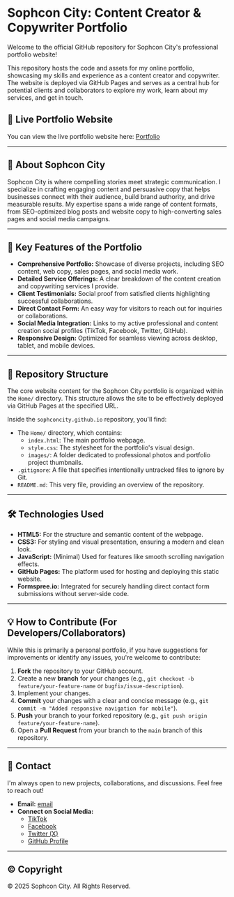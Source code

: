 # Sophcon City: Content Creator & Copywriter Portfolio

Welcome to the official GitHub repository for Sophcon City's professional portfolio website!

This repository hosts the code and assets for my online portfolio, showcasing my skills and experience as a content creator and copywriter. The website is deployed via GitHub Pages and serves as a central hub for potential clients and collaborators to explore my work, learn about my services, and get in touch.

## 🔗 Live Portfolio Website

You can view the live portfolio website here:
[Portfolio](https://sophconcity.github.io/Home/Portfolio/)

---

## 🌟 About Sophcon City

Sophcon City is where compelling stories meet strategic communication. I specialize in crafting engaging content and persuasive copy that helps businesses connect with their audience, build brand authority, and drive measurable results. My expertise spans a wide range of content formats, from SEO-optimized blog posts and website copy to high-converting sales pages and social media campaigns.

---

## 🚀 Key Features of the Portfolio

* **Comprehensive Portfolio:** Showcase of diverse projects, including SEO content, web copy, sales pages, and social media work.
* **Detailed Service Offerings:** A clear breakdown of the content creation and copywriting services I provide.
* **Client Testimonials:** Social proof from satisfied clients highlighting successful collaborations.
* **Direct Contact Form:** An easy way for visitors to reach out for inquiries or collaborations.
* **Social Media Integration:** Links to my active professional and content creation social profiles (TikTok, Facebook, Twitter, GitHub).
* **Responsive Design:** Optimized for seamless viewing across desktop, tablet, and mobile devices.

---

## 📂 Repository Structure

The core website content for the Sophcon City portfolio is organized within the `Home/` directory. This structure allows the site to be effectively deployed via GitHub Pages at the specified URL.

Inside the `sophconcity.github.io` repository, you'll find:

* The `Home/` directory, which contains:
    * `index.html`: The main portfolio webpage.
    * `style.css`: The stylesheet for the portfolio's visual design.
    * `images/`: A folder dedicated to professional photos and portfolio project thumbnails.
* `.gitignore`: A file that specifies intentionally untracked files to ignore by Git.
* `README.md`: This very file, providing an overview of the repository.

---

## 🛠️ Technologies Used

* **HTML5:** For the structure and semantic content of the webpage.
* **CSS3:** For styling and visual presentation, ensuring a modern and clean look.
* **JavaScript:** (Minimal) Used for features like smooth scrolling navigation effects.
* **GitHub Pages:** The platform used for hosting and deploying this static website.
* **Formspree.io:** Integrated for securely handling direct contact form submissions without server-side code.

---

## 💡 How to Contribute (For Developers/Collaborators)

While this is primarily a personal portfolio, if you have suggestions for improvements or identify any issues, you're welcome to contribute:

1.  **Fork** the repository to your GitHub account.
2.  Create a new **branch** for your changes (e.g., `git checkout -b feature/your-feature-name` or `bugfix/issue-description`).
3.  Implement your changes.
4.  **Commit** your changes with a clear and concise message (e.g., `git commit -m "Added responsive navigation for mobile"`).
5.  **Push** your branch to your forked repository (e.g., `git push origin feature/your-feature-name`).
6.  Open a **Pull Request** from your branch to the `main` branch of this repository.

---

## 📧 Contact

I'm always open to new projects, collaborations, and discussions. Feel free to reach out!

* **Email:** [email](mailto:sophconcity@gmail.com)
* **Connect on Social Media:**
    * [TikTok](https://www.tiktok.com/@unstoppable_official)
    * [Facebook](https://www.facebook.com/unstoppableyou_/)
    * [Twitter (X)](https://x.com/unstoppableyou_official)
    * [GitHub Profile](https://github.com/SophconCity/sophconcity.github.io/)

---

## © Copyright

&copy; 2025 Sophcon City. All Rights Reserved.
